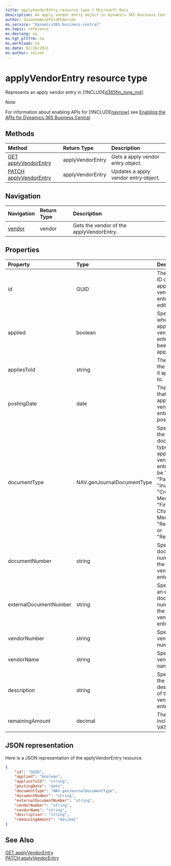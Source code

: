 ```yaml
---
title: applyVendorEntry resource type | Microsoft Docs
description: An apply vendor entry object in Dynamics 365 Business Central.
author: SusanneWindfeldPedersen
ms.service: "dynamics365-business-central"
ms.topic: reference
ms.devlang: na
ms.tgt_pltfrm: na
ms.workload: na
ms.date: 02/26/2021
ms.author: solsen
---
```


# applyVendorEntry resource type

<!-- START>DO_NOT_EDIT -->
<!-- IMPORTANT:Do not edit any of the content between here and the END>DO_NOT_EDIT. -->
Represents an apply vendor entry in [!INCLUDE[d365fin_long_md](../../includes/d365fin_long_md.md)].

> [!NOTE]
> For information about enabling APIs for [!INCLUDE[navnow](../../includes/navnow_md.md)] see [Enabling the APIs for Dynamics 365 Business Central](../enabling-apis-for-dynamics-nav.md).

## Methods

| Method | Return Type|Description |
|:--------------------|:-----------|:-------------------------|
|[GET applyVendorEntry](../api/dynamics_applyvendorentry_get.md)|applyVendorEntry|Gets a apply vendor entry object.|
|[PATCH applyVendorEntry](../api/dynamics_applyvendorentry_update.md)|applyVendorEntry|Updates a apply vendor entry object.|


## Navigation

| Navigation |Return Type| Description |
|:----------|:----------|:-----------------|
|[vendor](dynamics_vendor.md)|vendor |Gets the vendor of the applyVendorEntry.|

## Properties

| Property           | Type   |Description     |
|:-------------------|:-------|:---------------|
|id|GUID|The unique ID of the apply vendor entry. Non-editable.|
|applied|boolean|Specifies whether the apply vendor entry has been applied.|
|appliesToId|string|The ID of the vendor it applies to.|
|postingDate|date|The date that the apply vendor entry   is posted.|
|documentType|NAV.genJournalDocumentType|Specifies the document type of the apply vendor entry. It can be " ", "Payment", "Invoice", "Credit Memo", "Finance Charge Memo", "Reminder" or "Refund".|
|documentNumber|string|Specifies a document number for the apply vendor entry.|
|externalDocumentNumber|string|Specifies an external document number for the apply vendor entry.|
|vendorNumber|string|Specifies vendor's number.|
|vendorName|string|Specifies vendor's name.|
|description|string|Specifies the description of the apply vendor entry.|
|remainingAmount|decimal|The amount including VAT.|

## JSON representation

Here is a JSON representation of the applyVendorEntry resource.


```json
{
    "id": "GUID",
    "applied": "boolean",
    "appliesToId": "string",
    "postingDate": "date",
    "documentType": "NAV.genJournalDocumentType",
    "documentNumber": "string",
    "externalDocumentNumber": "string",
    "vendorNumber": "string",
    "vendorName": "string",
    "description": "string",
    "remainingAmount": "decimal"
}
```
<!-- IMPORTANT: END>DO_NOT_EDIT -->

## See Also
[GET applyVendorEntry](../api/dynamics_applyvendorentry_get.md)  
[PATCH applyVendorEntry](../api/dynamics_applyvendorentry_update.md)  
